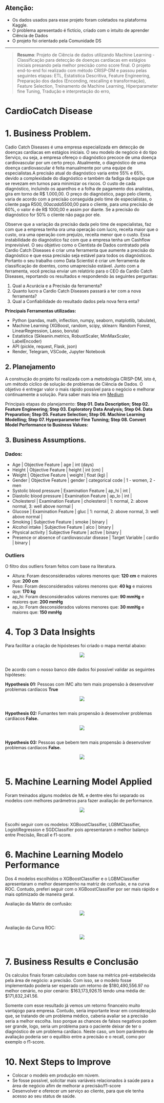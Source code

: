 ## Atenção: 
- Os dados usados para esse projeto foram coletados na plataforma Kaggle. 
- O problema apresentado é fictício, criado com o intuito de aprender Ciência de Dados
- O projeto foi orientado pela Comunidade DS
<hr>


> **Resumo**: Projeto de Ciência de dados utilizando Machine Learning - Classificação para detecção de doenças cardíacas em estágios iniciais presando pela melhor precisão como score final. O projeto end-to-end foi realizado com método CRISP-DM e passou pelas seguintes etapas: ETL, Estatistica Descritiva, Feature Engineering, Preparação dos dados (Enconding, rescalling e transformação), Feature Selection, Treinamento de Machine Learning, Hiperparameter fine Tuning, Tradução e interpretação do erro,

# CardioCatch Disease

# 1. Business Problem.
Cadio Catch Diseases é uma empresa especializada em detecção de doenças cardíacas em estágios iniciais. O seu modelo de negócio é do tipo Serviço, ou seja, a empresa ofereço o diagnóstico precoce de uma doença cardiovascular por um certo preço.
Atualmente, o diagnóstico de uma doença cardiovascular é feita manualmente por uma equipe de especialistas.A precisão atual do diagnóstico varia entre 55% e 65%, devido a complexidade do diagnóstico e também da fadiga da equipe que se revezam em turnos para minimizar os riscos. O custo de cada diagnóstico, incluindo os aparelhos e a folha de pagamento dos analistas, gira em torno de R$ 1.000,00.
O preço do diagnóstico, pago pelo cliente, varia de acordo com a precisão conseguida pelo time de especialistas, o cliente paga R$500,00 a cada 5% de acurácia acima de 50%. Por exemplo, para uma precisão de 55%, o diagnóstico custa R$500,00 para o cliente, para uma precisão de 60%, o valor é de R$ 1000,00 e assim por diante. Se a precisão do diagnóstico for 50% o cliente não paga por ele.

Observe que a variação da precisão dada pelo time de especialistas, faz com que a empresa tenha ora uma operação com lucro, receita maior que o custo, ora uma operação com prejuízo, receita menor que o custo. Essa instabilidade do diagnóstico faz com que a empresa tenha um Cashflow imprevisível.
O seu objetivo como o Cientista de Dados contratado pela Cardio Catch Diseases é criar uma ferramenta que aumente a precisão do diagnóstico e que essa precisão seja estável para todos os diagnósticos.
Portanto o seu trabalho como Data Scientist é criar um ferramenta de classificação de doentes, como umaprecisão estável. Junto com a ferramenta, você precisa enviar um relatório para o CEO da Cardio Catch Diseases, reportando os resultados e respondendo às seguintes perguntas: 

1. Qual a Acurácia e a Precisão da ferramenta?
2. Quanto lucro a Cardio Catch Diseases passará a ter com a nova ferramenta?
3. Qual a Confiabilidade do resultado dados pela nova ferra enta?

**Principais Ferramentas utilizadas:** 
- Python (pandas, math, inflection, numpy, seaborn, matplotlib, tabulate), 
- Machine Learning (XGBoost, random, scipy, sklearn: Random Forest, LinearRegression, Lasso, boruta) 
- Estatística (Skleanin.metrics, RobustScaler, MinMaxScaler, LabelEncoder) 
- API (pickle, request, Flask, json)
- Render, Telegram, VSCode, Jupyter Notebook

## 2. Planejamento

A construção do projeto foi realizada com a metodologia CRISP-DM, isto é, um método cíclico de solução de problemas de Ciência de Dados. O objetivo é entregar valor o mais rápido possível para o negócio e melhorar continuamente a solução. Para saber mais leia em [Medium](https://medium.com/comunidadeds/voc%C3%AA-tem-os-dados-tem-o-problema-de-neg%C3%B3cio-mas-e-agora-o-que-fazer-bf3b2d06482)

Principais etapas do planejamento: 
**Step 01. Data Description; Step 02. Feature Engineering; Step 03. Exploratory Data Analysis; Step 04. Data Preparation; Step 05. Feature Selection; Step 06. Machine Learning Modelling; Step 07. Hyperparameter Fine Tunning; Step 08. Convert Model Performance to Business Values:**


## 3. Business Assumptions.

### Dados:
- Age | Objective Feature | age | int (days)
- Height | Objective Feature | height | int (cm) |
- Weight | Objective Feature | weight | float (kg) |
- Gender | Objective Feature | gender | categorical code | 1 - women, 2 - men 
- Systolic blood pressure | Examination Feature | ap_hi | int |
- Diastolic blood pressure | Examination Feature | ap_lo | int |
- Cholesterol | Examination Feature | cholesterol | 1: normal, 2: above normal, 3: well above normal |
- Glucose | Examination Feature | gluc | 1: normal, 2: above normal, 3: well above normal |
- Smoking | Subjective Feature | smoke | binary |
- Alcohol intake | Subjective Feature | alco | binary |
- Physical activity | Subjective Feature | active | binary |
- Presence or absence of cardiovascular disease | Target Variable | cardio | binary |

### Outliers

O filtro dos outliers foram feitos com base na literatura.

- Altura: Foram desconsiderados valores menores que: **120 cm**  e maiores que: **200 cm**
- Peso: Foram desconsiderados valores menores que: **40 kg** e maiores que: **170 kg**
- ap_hi: Foram desconsiderados valores menores que: **90 mmHg** e maiores que: **200 mmHg**
- ap_lo: Foram desconsiderados valores menores que: **30 mmHg** e maiores que: **150 mmHg**

# 4. Top 3 Data Insights

Para facilitar a criação de hipósteses foi criado o mapa mental abaixo: 
<div align="center">
<img src="https://imgur.com/IzZnQje" />
</div><br>


De acordo com o nosso banco dde dados foi possível validar as seguintes hipóteses:

**Hypothesis 01:**
Pessoas com IMC alto tem mais propensão à desenvolver problemas cardíacos
**True**
<div align="center">
<img src="https://imgur.com/M61cjHM" />
</div><br>

**Hypothesis 02:**
Fumantes tem mais propensão à desenvolver problemas cardíacos
**False.**
<div align="center">
<img src="https://imgur.com/BTItbwi" />
</div><br>

**Hypothesis 03:**
Pessoas que bebem tem mais propensão à desenvolver problemas cardíacos
**False.**
<div align="center">
<img src="https://imgur.com/UKKrcNC" />
</div><br>


# 5. Machine Learning Model Applied

Foram treinados alguns modelos de ML e dentre eles foi separado os modelos com melhores parâmetros para fazer avaliação de performance. 
<div align="center">
<img src="https://imgur.com/6hLimWs" />
</div><br>

Escolhi seguir com os modelos: XGBoostClassifier, LGBMClassifier, LogistiRegression e SGDClassifier pois apresentaram o melhor balanço entre Precisão, Recall e f1-score.


# 6. Machine Learning Modelo Performance

Dos 4 modelos escolhidos o XGBoostClassifier e o LGBMClassifier apresentaram o melhor desempenho na matriz de confusão, e na curva ROC. 
Contudo, preferi seguir com o XGBoostClassifier por ser mais rápido e mais optimizado de maneira geral. 

Avaliação da Matrix de confusão:
<div align="center">
<img src="https://imgur.com/0usIK4Y" />
</div><br>

Avaliação da Curva ROC:
<div align="center">
<img src="https://imgur.com/CH8YXK0" />
</div><br>


# 7. Business Results e Conclusão

Os calculos finais foram calculados com base na métrica pré-estabelecida pela área de negócio: a precisão. Com isso, se o modelo fosse implementado poderia ser esperado um retorno de $180,490,556.97 no melhor cenário, no pior cenário: $163,173,926.15 tendo uma média de: $171,832,241.56.

Somente com esse resultado já vemos um retorno financeiro muito vantajogo para empresa. Contudo, seria importante levar em consideração que, se tratando de um problema médico, caberia avaliar se a precisão seria a melhor escolha. Isso porque as chances de falsos negativos podem ser grande, logo, seria um problema para o paciente deixar de ter o diagnóstico de um problema cardíaco. Neste caso, um bom parâmetro de avaliação poderia ser o equilíbio entre a precisão e o recall, como por exemplo o f1-score.


# 10. Next Steps to Improve
- Colocar o modelo em produção em núvem.
- Se fosse possível, solicitar mais variáveis relacionados à saúde para a área de negócio afim de melhorar a precisão/f1-score
- Desenvolver e oferecer um serviço ao cliente, para que ele tenha acesso ao seu status de saúde.
